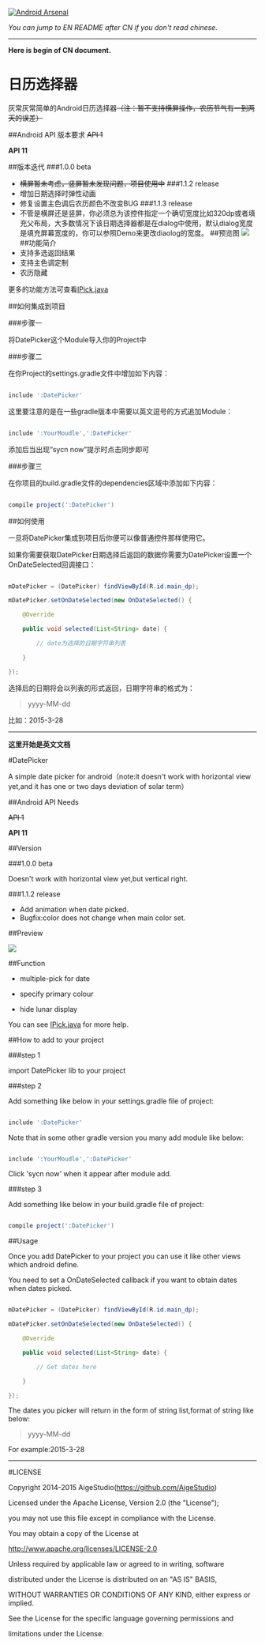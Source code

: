 [![Android Arsenal](https://img.shields.io/badge/Android%20Arsenal-DatePicker-brightgreen.svg?style=flat)](http://android-arsenal.com/details/1/1864)

*You can jump to EN README after CN if you don't read chinese.*

***

**Here is begin of CN document.**

# 日历选择器
灰常灰常简单的Android日历选择器~~（注：暂不支持横屏操作，农历节气有一到两天的误差）~~

##Android API 版本要求
~~API 1~~

**API 11**

##版本迭代
###1.0.0 beta
* ~~横屏暂未考虑，竖屏暂未发现问题，项目使用中~~
###1.1.2 release
* 增加日期选择时弹性动画
* 修复设置主色调后农历颜色不改变BUG
###1.1.3 release
* 不管是横屏还是竖屏，你必须总为该控件指定一个确切宽度比如320dp或者填充父布局，大多数情况下该日期选择器都是在dialog中使用，默认dialog宽度是填充屏幕宽度的，你可以参照Demo来更改diaolog的宽度。
##预览图
![](https://github.com/AigeStudio/DatePicker/blob/master/PreviewGif.gif)
##功能简介
* 支持多选返回结果
* 支持主色调定制
* 农历隐藏

更多的功能方法可查看[IPick.java](https://github.com/AigeStudio/DatePicker/blob/master/DatePicker/src/main/java/cn/aigestudio/datepicker/interfaces/IPick.java)

##如何集成到项目

###步骤一

将DatePicker这个Module导入你的Project中

###步骤二

在你Project的settings.gradle文件中增加如下内容：

```gradle

include ':DatePicker'

```

这里要注意的是在一些gradle版本中需要以英文逗号的方式追加Module：

```gradle

include ':YourMoudle',':DatePicker'

```

添加后当出现“sycn now”提示时点击同步即可

###步骤三

在你项目的build.gradle文件的dependencies区域中添加如下内容：

```gradle

compile project(':DatePicker')

```

##如何使用

一旦将DatePicker集成到项目后你便可以像普通控件那样使用它。



如果你需要获取DatePicker日期选择后返回的数据你需要为DatePicker设置一个OnDateSelected回调接口：

```Java

mDatePicker = (DatePicker) findViewById(R.id.main_dp);

mDatePicker.setOnDateSelected(new OnDateSelected() {

    @Override

    public void selected(List<String> date) {

        // date为选择的日期字符串列表

    }

});

```

选择后的日期将会以列表的形式返回，日期字符串的格式为：

>yyyy-MM-dd



比如：2015-3-28



***

**这里开始是英文文档**

#DatePicker

A simple date picker for android（note:it doesn't work with horizontal view yet,and it has one or two days deviation of solar term）

##Android API Needs

~~API 1~~

**API 11**

##Version

###1.0.0 beta

Doesn't work with horizontal view yet,but vertical right.

###1.1.2 release

* Add animation when date picked.
* Bugfix:color does not change when main color set.

##Preview

![](https://github.com/AigeStudio/DatePicker/blob/master/PreviewGif.gif)

##Function

* multiple-pick for date

* specify primary colour

* hide lunar display



You can see [IPick.java](https://github.com/AigeStudio/DatePicker/blob/master/DatePicker/src/main/java/cn/aigestudio/datepicker/interfaces/IPick.java) for more help.

##How to add to your project

###step 1

import DatePicker lib to your project

###step 2

Add something like below in your settings.gradle file of project:

```gradle

include ':DatePicker'

```

Note that in some other gradle version you many add module like below:

```gradle

include ':YourMoudle',':DatePicker'

```

Click 'sycn now' when it appear after module add.

###step 3

Add something like below in your build.gradle file of project:

```gradle

compile project(':DatePicker')

```

##Usage

Once you add DatePicker to your project you can use it like other views which android define.



You need to set a OnDateSelected callback if you want to obtain dates when dates picked.

```Java

mDatePicker = (DatePicker) findViewById(R.id.main_dp);

mDatePicker.setOnDateSelected(new OnDateSelected() {

    @Override

    public void selected(List<String> date) {

        // Get dates here

    }

});

```

The dates you picker will return in the form of string list,format of string like below:

>yyyy-MM-dd



For example:2015-3-28

***

#LICENSE

 Copyright 2014-2015 AigeStudio(https://github.com/AigeStudio)



 Licensed under the Apache License, Version 2.0 (the "License");

 you may not use this file except in compliance with the License.

 You may obtain a copy of the License at



 http://www.apache.org/licenses/LICENSE-2.0



 Unless required by applicable law or agreed to in writing, software

 distributed under the License is distributed on an "AS IS" BASIS,

 WITHOUT WARRANTIES OR CONDITIONS OF ANY KIND, either express or implied.

 See the License for the specific language governing permissions and

 limitations under the License.

